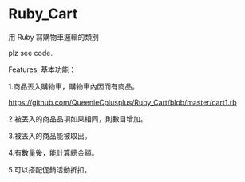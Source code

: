 # Ruby_Cart
用 Ruby 寫購物車邏輯的類別

plz see code.

Features, 基本功能：

1.商品丟入購物車，購物車內因而有商品。

  https://github.com/QueenieCplusplus/Ruby_Cart/blob/master/cart1.rb

2.被丟入的商品品項如果相同，則數目增加。

3.被丟入的商品能被取出。

4.有數量後，能計算總金額。 

5.可以搭配促銷活動折扣。


